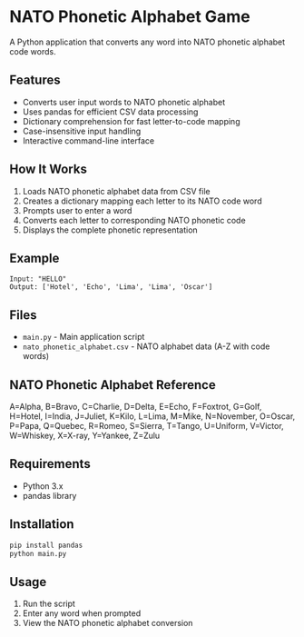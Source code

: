 # NATO Phonetic Alphabet Game

A Python application that converts any word into NATO phonetic alphabet code words.

## Features
- Converts user input words to NATO phonetic alphabet
- Uses pandas for efficient CSV data processing
- Dictionary comprehension for fast letter-to-code mapping
- Case-insensitive input handling
- Interactive command-line interface

## How It Works
1. Loads NATO phonetic alphabet data from CSV file
2. Creates a dictionary mapping each letter to its NATO code word
3. Prompts user to enter a word
4. Converts each letter to corresponding NATO phonetic code
5. Displays the complete phonetic representation

## Example
```
Input: "HELLO"
Output: ['Hotel', 'Echo', 'Lima', 'Lima', 'Oscar']
```

## Files
- `main.py` - Main application script
- `nato_phonetic_alphabet.csv` - NATO alphabet data (A-Z with code words)

## NATO Phonetic Alphabet Reference
A=Alpha, B=Bravo, C=Charlie, D=Delta, E=Echo, F=Foxtrot, G=Golf, H=Hotel, I=India, J=Juliet, K=Kilo, L=Lima, M=Mike, N=November, O=Oscar, P=Papa, Q=Quebec, R=Romeo, S=Sierra, T=Tango, U=Uniform, V=Victor, W=Whiskey, X=X-ray, Y=Yankee, Z=Zulu

## Requirements
- Python 3.x
- pandas library

## Installation
```bash
pip install pandas
python main.py
```

## Usage
1. Run the script
2. Enter any word when prompted
3. View the NATO phonetic alphabet conversion